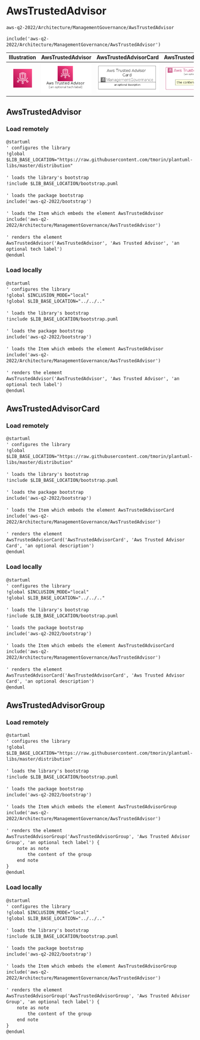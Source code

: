 # AwsTrustedAdvisor


```text
aws-q2-2022/Architecture/ManagementGovernance/AwsTrustedAdvisor
```

```text
include('aws-q2-2022/Architecture/ManagementGovernance/AwsTrustedAdvisor')
```



| Illustration | AwsTrustedAdvisor | AwsTrustedAdvisorCard | AwsTrustedAdvisorGroup |
| :---: | :---: | :---: | :---: |
| ![illustration for Illustration](../../../aws-q2-2022/Architecture/ManagementGovernance/AwsTrustedAdvisor.png) | ![illustration for AwsTrustedAdvisor](../../../aws-q2-2022/Architecture/ManagementGovernance/AwsTrustedAdvisor.Local.png) | ![illustration for AwsTrustedAdvisorCard](../../../aws-q2-2022/Architecture/ManagementGovernance/AwsTrustedAdvisorCard.Local.png) | ![illustration for AwsTrustedAdvisorGroup](../../../aws-q2-2022/Architecture/ManagementGovernance/AwsTrustedAdvisorGroup.Local.png) |




## AwsTrustedAdvisor

### Load remotely
```plantuml
@startuml
' configures the library
!global $LIB_BASE_LOCATION="https://raw.githubusercontent.com/tmorin/plantuml-libs/master/distribution"

' loads the library's bootstrap
!include $LIB_BASE_LOCATION/bootstrap.puml

' loads the package bootstrap
include('aws-q2-2022/bootstrap')

' loads the Item which embeds the element AwsTrustedAdvisor
include('aws-q2-2022/Architecture/ManagementGovernance/AwsTrustedAdvisor')

' renders the element
AwsTrustedAdvisor('AwsTrustedAdvisor', 'Aws Trusted Advisor', 'an optional tech label')
@enduml
```

### Load locally
```plantuml
@startuml
' configures the library
!global $INCLUSION_MODE="local"
!global $LIB_BASE_LOCATION="../../.."

' loads the library's bootstrap
!include $LIB_BASE_LOCATION/bootstrap.puml

' loads the package bootstrap
include('aws-q2-2022/bootstrap')

' loads the Item which embeds the element AwsTrustedAdvisor
include('aws-q2-2022/Architecture/ManagementGovernance/AwsTrustedAdvisor')

' renders the element
AwsTrustedAdvisor('AwsTrustedAdvisor', 'Aws Trusted Advisor', 'an optional tech label')
@enduml
```

## AwsTrustedAdvisorCard

### Load remotely
```plantuml
@startuml
' configures the library
!global $LIB_BASE_LOCATION="https://raw.githubusercontent.com/tmorin/plantuml-libs/master/distribution"

' loads the library's bootstrap
!include $LIB_BASE_LOCATION/bootstrap.puml

' loads the package bootstrap
include('aws-q2-2022/bootstrap')

' loads the Item which embeds the element AwsTrustedAdvisorCard
include('aws-q2-2022/Architecture/ManagementGovernance/AwsTrustedAdvisor')

' renders the element
AwsTrustedAdvisorCard('AwsTrustedAdvisorCard', 'Aws Trusted Advisor Card', 'an optional description')
@enduml
```

### Load locally
```plantuml
@startuml
' configures the library
!global $INCLUSION_MODE="local"
!global $LIB_BASE_LOCATION="../../.."

' loads the library's bootstrap
!include $LIB_BASE_LOCATION/bootstrap.puml

' loads the package bootstrap
include('aws-q2-2022/bootstrap')

' loads the Item which embeds the element AwsTrustedAdvisorCard
include('aws-q2-2022/Architecture/ManagementGovernance/AwsTrustedAdvisor')

' renders the element
AwsTrustedAdvisorCard('AwsTrustedAdvisorCard', 'Aws Trusted Advisor Card', 'an optional description')
@enduml
```

## AwsTrustedAdvisorGroup

### Load remotely
```plantuml
@startuml
' configures the library
!global $LIB_BASE_LOCATION="https://raw.githubusercontent.com/tmorin/plantuml-libs/master/distribution"

' loads the library's bootstrap
!include $LIB_BASE_LOCATION/bootstrap.puml

' loads the package bootstrap
include('aws-q2-2022/bootstrap')

' loads the Item which embeds the element AwsTrustedAdvisorGroup
include('aws-q2-2022/Architecture/ManagementGovernance/AwsTrustedAdvisor')

' renders the element
AwsTrustedAdvisorGroup('AwsTrustedAdvisorGroup', 'Aws Trusted Advisor Group', 'an optional tech label') {
    note as note
        the content of the group
    end note
}
@enduml
```

### Load locally
```plantuml
@startuml
' configures the library
!global $INCLUSION_MODE="local"
!global $LIB_BASE_LOCATION="../../.."

' loads the library's bootstrap
!include $LIB_BASE_LOCATION/bootstrap.puml

' loads the package bootstrap
include('aws-q2-2022/bootstrap')

' loads the Item which embeds the element AwsTrustedAdvisorGroup
include('aws-q2-2022/Architecture/ManagementGovernance/AwsTrustedAdvisor')

' renders the element
AwsTrustedAdvisorGroup('AwsTrustedAdvisorGroup', 'Aws Trusted Advisor Group', 'an optional tech label') {
    note as note
        the content of the group
    end note
}
@enduml
```

